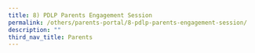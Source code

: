 ```yaml
---
title: 8) PDLP Parents Engagement Session
permalink: /others/parents-portal/8-pdlp-parents-engagement-session/
description: ""
third_nav_title: Parents
---
```

